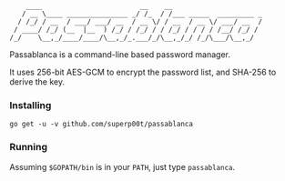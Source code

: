 ```
    ____                        __    __
   / __ \____ _______________ _/ /_  / /___ _____  _________ _
  / /_/ / __  / ___/ ___/ __  / __ \/ / __  / __ \/ ___/ __  /
 / ____/ /_/ (__  |__  ) /_/ / /_/ / / /_/ / / / / /__/ /_/ /
/_/    \__,_/____/____/\__,_/_.___/_/\__,_/_/ /_/\___/\__,_/
```

Passablanca is a command-line based password manager.

It uses 256-bit AES-GCM to encrypt the password list, and SHA-256 to derive the key.

### Installing

`
go get -u -v github.com/superp00t/passablanca
`

### Running

Assuming `$GOPATH/bin` is in your `PATH`, just type `passablanca`.